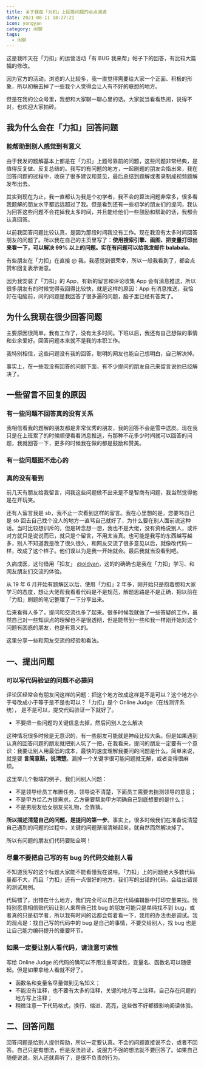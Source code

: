```yaml
---
title: 关于我在「力扣」上回答问题的点点滴滴
date: 2021-08-11 18:27:21
icon: yongyan
category: 闲聊
tags:
  - 闲聊
---
```



这是我昨天在「力扣」的运营活动「有 BUG 我来帮」帖子下的回答，有比较大篇幅的修改。

因为官方的活动，浏览的人比较多，我一直觉得需要给大家一个正面、积极的形象，所以初稿去掉了一些我个人觉得会让人有不好的联想的地方。

但是在我的公众号里，我想和大家聊一聊心里的话。大家就当看看热闹，说得不对，也欢迎大家拍砖。

## 我为什么会在「力扣」回答问题

### 能帮助到别人感觉到有意义

由于我发的题解基本上都是在「力扣」上题号靠前的问题，这些问题非常经典，是值得反复做、反复总结的。我写的有问题的地方，一起刷题的朋友会指出来，我在回答问题的过程中，收获了很多建议和意见，最后总结到题解或者录制成视频题解发布出去。

其实到现在为止，我一直都认为我是个初学者，我不会的算法问题非常多，很多看我题解的朋友水平都远远超过了我。但是看到还有一些初学的朋友们的提问，我认为回答这些问题不会花掉我太多时间，并且能给他们一些鼓励和帮助的话，我都会认真回答。

以前我回答问题比较认真，是因为那段时间我没有工作。现在我没有太多时间回答朋友的问题了。所以我在自己的主页里写了：**使用搜索引擎、画图、把变量打印出来看一下，可以解决 99% 以上的问题。实在有问题可以给我发邮件 balabala**。

有些朋友在「力扣」在直接 @ 我，我感觉到很荣幸，所以一般我看到了，都会点赞和回复表示谢意。

因为我安装了「力扣」的 App，有新的留言和评论收集 App 会有消息推送，所以很多朋友有的时候觉得我回得比较快，就是这样的原因：App 有消息推送，我恰好在电脑前，问的问题是我回答了很多遍的问题，脑子里已经有答案了。

## 为什么我现在很少回答问题

主要原因很简单，我有工作了，没有太多时间。下班以后，我还有自己想做的事情和业余爱好。回答问题本来就不是我的本职工作。

我特别相信，这些问题没有我的回答，聪明的网友也能自己想明白，自己解决掉。

事实上，在一些我没有回答的问题下面，有不少提问的朋友自己来留言说他已经解决了。

## 一些留言不回复的原因


### 有一些问题不回答真的没有关系

我相信看我的题解的朋友都是非常优秀的朋友，我的回答不会是雪中送炭。现在我只是在上班累了的时候顺便看看消息推送，有那种不花多少时间就可以回答的问题，我就回答一下，更多的时候我在做的都是鼓励和赞美。

### 有一些问题挺不走心的

### 真的没有看到

前几天有朋友给我留言，问我这些问题做不出来是不是智商有问题，我当然觉得他是在开玩笑。

还有人留言我是 sb，我不止一次看到这样的留言。我在心里想的是，您要骂自己是 sb 回去自己找个没人的地方一直骂自己就好了，为什么要在别人面前说这种话。当时比较想训斥的，但是转念想一想，我也不是大佬，没有资格说别人，或许对方就只是说说而已，就只是个留言，不用太当真。也可能是我写的东西越写越多，别人不知道我是改了很久很久，和网友交流了很多意见以后，就像改代码一样，改成了这个样子。他们误以为是我一开始就会。最后我就当没看到吧。

久病成医，这句借用「扣友」 [@oldyan](/u/oldyan/)，这的的确确也是我在「力扣」学习、和网友朋友们交流的体验。

从 19 年 6 月开始有题解区以后，使用「力扣」2 年多，刚开始只是抱着想和大家学习的态度，想让大佬帮我看看代码是不是规范，解题思路是不是正确，把以前在「力扣」刷题的笔记整理了一下分享出来。

后来看得人多了，提问和交流也多了起来。很多时候我就做了一些答疑的工作，虽然自己对一些知识点的理解也不是很透彻，但是能帮到一些和我一样刚开始对这个问题有困惑的朋友，也是有意义的。

这里分享一些和网友交流的经验和看法。

## 一、提出问题

### 可以写代码验证的问题不必提问

评论区经常会有朋友问这样的问题：把这个地方改成这样是不是可以？这个地方小于号改成小于等于是不是也可以？「力扣」是个 Online Judge（在线测评系统）， 是不是可以，提交代码验证一下就好了。

+ 不要把一些问题的关键信息去掉，然后问别人怎么解决

这种情况很多时候是无意识的，有一些朋友可能就是神经比较大条。但是如果遇到认真的回答问题的朋友就把别人坑了一把，在我看来，提问的朋友一定要有一个意识：我要让别人用最低的成本，最快的速度理解我要问的问题是什么。简单来说，就是要 **言简意赅，说清楚**。漏掉一个关键字很可能问题就无解，或者变得很麻烦。

这里举几个极端的例子，我们问别人问题：
+ 不是领导给员工布置任务，领导说不清楚，下面员工需要去揣测领导的意思；
+ 不是甲方给乙方提需求，乙方需要帮助甲方明确自己到底想要的是什么；
+ 不是男朋友给女朋友买礼物，全靠猜。

**所以描述清楚自己的问题，是提问的第一步**。事实上，很多时候我们在准备说清楚自己遇到的问题的过程中，关键的问题渐渐清晰起来，就自然而然解决掉了。

所以有问题的朋友们代码要贴全啊！

### 尽量不要把自己写的有 bug 的代码交给别人看

不知道我写的这个标题大家能不能看懂我在说啥。「力扣」上的问题绝大多数代码量都不大，而且「力扣」还有一点很好的地方，我们写的出错的代码，会给出错误的测试用例。

代码错了，出错在什么地方，我们完全可以自己在代码编辑器中打印变量来找。我特别愿意相信贴代码让别人来帮自己找 bug 的朋友可能只是单纯找不到 bug，或者真的只是初学者，所以我有时间的话都会帮着看一下，我用的办法也是调试。我的观点是：找自己写的代码中的 bug 是自己的事情，不要交给别人，找 bug 也是让自己能力编码提升的重要环节。 

### 如果一定要让别人看代码，请注意可读性

写给 Online Judge 的代码的确可以不用注重可读性，变量名、函数名可以随便起。但是如果拿给人看就不好了。

+ 函数名和变量名尽量做到见名知义；
+ 不能没有注释，也不要有太多的注释，关键的地方写上注释，自己存在问题的地方写上注释；
+ 稍微注意一下代码格式，换行、缩进、高亮，这些做不好都很影响阅读体验。

## 二、回答问题

回答问题是给别人提供帮助，所以一定要认真。不会的问题直接说不会，或者不回答。自己只是有想法，但是没法验证，说服力不强的想法就不要回答了。如果自己随便说说，别人还就真听了，是很不负责的行为。



